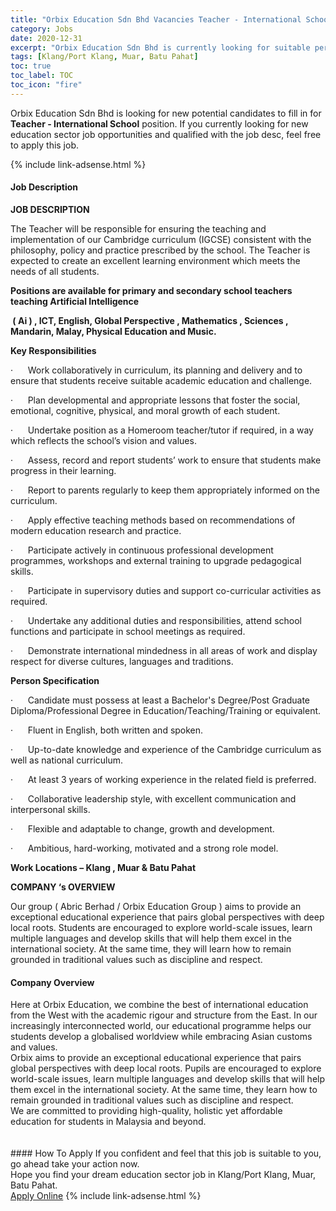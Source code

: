```yaml
---
title: "Orbix Education Sdn Bhd Vacancies Teacher - International School" 
category: Jobs 
date: 2020-12-31 
excerpt: "Orbix Education Sdn Bhd is currently looking for suitable person to fill in the Teacher - International School which positioned at Klang/Port Klang, Muar, Batu Pahat" 
tags: [Klang/Port Klang, Muar, Batu Pahat] 
toc: true 
toc_label: TOC 
toc_icon: "fire" 
--- 
```


<p>Orbix Education Sdn Bhd is looking for new potential candidates to fill in for <b>Teacher - International School</b> position. If you currently looking for new education sector job opportunities and qualified with the job desc, feel free to apply this job.
</p>{% include link-adsense.html %} 
 <div><div><div><h4>Job Description</h4></div></div><div><div><span><div><p><strong>JOB DESCRIPTION</strong></p><p>The Teacher will be responsible for ensuring the teaching and implementation of our Cambridge curriculum (IGCSE)&#160;consistent with the philosophy, policy and practice prescribed by the school. The Teacher is expected to create an excellent learning environment which meets the needs of all students.</p><p><strong>Positions are available for primary and secondary school teachers teaching Artificial Intelligence</strong></p><p><strong>&#160;( Ai ) , ICT, English, Global Perspective , Mathematics , Sciences , Mandarin, Malay, Physical Education and Music.</strong></p><p><strong>Key Responsibilities</strong></p><p>&#183;&#160;&#160;&#160;&#160;&#160;&#160;Work collaboratively in curriculum, its planning and delivery and to ensure that students receive suitable academic education and challenge.</p><p>&#183;&#160;&#160;&#160;&#160;&#160;&#160;Plan developmental and appropriate lessons that foster the social, emotional, cognitive, physical, and moral growth of each student.</p><p>&#183;&#160;&#160;&#160;&#160;&#160;&#160;Undertake position as a Homeroom teacher/tutor if required, in a way which reflects the school&#8217;s vision and values.</p><p>&#183;&#160;&#160;&#160;&#160;&#160;&#160;Assess, record and report students&#8217; work to ensure that students make progress in their learning.</p><p>&#183;&#160;&#160;&#160;&#160;&#160;&#160;Report to parents regularly to keep them appropriately informed on the curriculum.</p><p>&#183;&#160;&#160;&#160;&#160;&#160;&#160;Apply effective teaching methods based on recommendations of modern education research and practice.</p><p>&#183;&#160;&#160;&#160;&#160;&#160;&#160;Participate actively in continuous professional development programmes, workshops and external training to upgrade pedagogical skills.</p><p>&#183;&#160;&#160;&#160;&#160;&#160;&#160;Participate in supervisory duties and support co-curricular activities as required.</p><p>&#183;&#160;&#160;&#160;&#160;&#160;&#160;Undertake any additional duties and responsibilities, attend school functions and participate in school meetings as required.</p><p>&#183;&#160;&#160;&#160;&#160;&#160;&#160;Demonstrate international mindedness in all areas of work and display respect for diverse cultures, languages and traditions.</p><p><strong>Person Specification</strong></p><p>&#183;&#160;&#160;&#160;&#160;&#160;&#160;Candidate must possess at least a Bachelor's Degree/Post Graduate Diploma/Professional Degree in Education/Teaching/Training or equivalent.</p><p>&#183;&#160;&#160;&#160;&#160;&#160;&#160;Fluent in English, both written and spoken.</p><p>&#183;&#160;&#160;&#160;&#160;&#160;&#160;Up-to-date knowledge and experience of the Cambridge curriculum as well as national curriculum.</p><p>&#183;&#160;&#160;&#160;&#160;&#160;&#160;At least 3 years of working experience in the related field is preferred.</p><p>&#183;&#160;&#160;&#160;&#160;&#160;&#160;Collaborative leadership style, with excellent communication and interpersonal skills.</p><p>&#183;&#160;&#160;&#160;&#160;&#160;&#160;Flexible and adaptable to change, growth and development.</p><p>&#183;&#160;&#160;&#160;&#160;&#160;&#160;Ambitious, hard-working, motivated and a strong role model.</p><p><strong>Work Locations &#8211; Klang , Muar &amp; Batu Pahat&#160;</strong></p><p><strong>COMPANY &#8216;s OVERVIEW</strong></p><p>Our group ( Abric Berhad / Orbix Education Group ) aims to provide an exceptional educational experience that pairs global perspectives with deep local roots. Students are encouraged to explore world-scale issues, learn multiple languages and develop skills that will help them excel in the international society. At the same time, they will learn how to remain grounded in traditional values such as discipline and respect.</p></div></span></div></div></div> 
<div><div><div><h4>Company Overview</h4></div></div><div><div><span><div><div>Here at Orbix Education, we combine the best of international education from the West with the academic rigour and structure from the East. In our increasingly interconnected world, our educational programme helps our students develop a globalised worldview while embracing Asian customs and values.</div>
<div>Orbix aims to provide an exceptional educational experience that pairs global perspectives with deep local roots. Pupils are encouraged to explore world-scale issues, learn multiple languages and develop skills that will help them excel in the international society. At the same time, they learn how to remain grounded in traditional values such as discipline and respect.</div>
<div>We are committed to providing high-quality, holistic yet affordable education for students in Malaysia and beyond.&#160; &#160; &#160; &#160; &#160; &#160; &#160; &#160; &#160; &#160; &#160; &#160; &#160; &#160; &#160; &#160; &#160; &#160; &#160; &#160; &#160; &#160; &#160; &#160; &#160; &#160; &#160; &#160; &#160; &#160; &#160; &#160; &#160; &#160; &#160; &#160; &#160; &#160; &#160; &#160; &#160; &#160; &#160; &#160; &#160; &#160; &#160; &#160; &#160; &#160; &#160; &#160; &#160; &#160; &#160; &#160; &#160; &#160; &#160; &#160; &#160; &#160; &#160; &#160; &#160; &#160; &#160; &#160; &#160; &#160; &#160; &#160; &#160; &#160; &#160; &#160; &#160; &#160; &#160; &#160; &#160; &#160; &#160; &#160; &#160; &#160; &#160; &#160; &#160; &#160; &#160; &#160; &#160; &#160; &#160; &#160; &#160; &#160; &#160; &#160; &#160; &#160; &#160; &#160; &#160; &#160; &#160; &#160; &#160; &#160; &#160; &#160; &#160; &#160; &#160;</div></div></span></div></div></div> 
#### How To Apply 
If you confident and feel that this job is suitable to you, go ahead take your action now. <br/> 
Hope you find your dream education sector job in Klang/Port Klang, Muar, Batu Pahat. <br/> 
<a href="https://www.jobstreet.com.my/en/job/teacher-international-school-4451574?jobId=jobstreet-my-job-4451574&sectionRank=25&token=0~ee65aeea-ed27-4edf-bed3-26f889517ae3&fr=SRP%20View%20In%20New%20Ta" class="btn btn--info" target="_blank" rel="nofollow noopenner">Apply Online</a> 
{% include link-adsense.html %} 